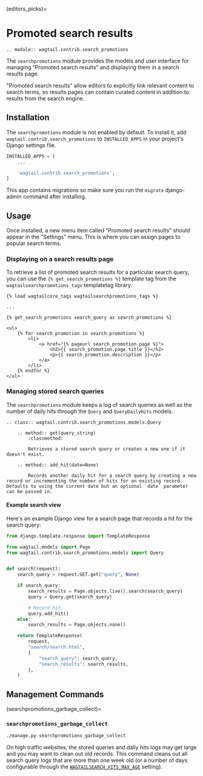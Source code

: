 (editors_picks)=

# Promoted search results

```{eval-rst}
.. module:: wagtail.contrib.search_promotions
```

The `searchpromotions` module provides the models and user interface for managing "Promoted search results" and displaying them in a search results page.

"Promoted search results" allow editors to explicitly link relevant content to search terms, so results pages can contain curated content in addition to results from the search engine.

## Installation

The `searchpromotions` module is not enabled by default. To install it, add `wagtail.contrib.search_promotions` to `INSTALLED_APPS` in your project's Django settings file.

```python
INSTALLED_APPS = [
    ...

    'wagtail.contrib.search_promotions',
]
```

This app contains migrations so make sure you run the `migrate` django-admin command after installing.

## Usage

Once installed, a new menu item called "Promoted search results" should appear in the "Settings" menu. This is where you can assign pages to popular search terms.

### Displaying on a search results page

To retrieve a list of promoted search results for a particular search query, you can use the `{% get_search_promotions %}` template tag from the `wagtailsearchpromotions_tags` templatetag library:

```html+django
{% load wagtailcore_tags wagtailsearchpromotions_tags %}

...

{% get_search_promotions search_query as search_promotions %}

<ul>
    {% for search_promotion in search_promotions %}
        <li>
            <a href="{% pageurl search_promotion.page %}">
                <h2>{{ search_promotion.page.title }}</h2>
                <p>{{ search_promotion.description }}</p>
            </a>
        </li>
    {% endfor %}
</ul>
```

### Managing stored search queries

The `searchpromotions` module keeps a log of search queries as well as the number of daily hits through the `Query` and `QueryDailyHits` models.

```{eval-rst}
.. class:: wagtail.contrib.search_promotions.models.Query

    .. method:: get(query_string)
        :classmethod:

        Retrieves a stored search query or creates a new one if it doesn't exist.

    .. method:: add_hit(date=None)

        Records another daily hit for a search query by creating a new record or incrementing the number of hits for an existing record. Defaults to using the current date but an optional `date` parameter can be passed in.
```

#### Example search view

Here's an example Django view for a search page that records a hit for the search query:

```python
from django.template.response import TemplateResponse

from wagtail.models import Page
from wagtail.contrib.search_promotions.models import Query


def search(request):
    search_query = request.GET.get("query", None)

    if search_query:
        search_results = Page.objects.live().search(search_query)
        query = Query.get(search_query)

        # Record hit
        query.add_hit()
    else:
        search_results = Page.objects.none()

    return TemplateResponse(
        request,
        "search/search.html",
        {
            "search_query": search_query,
            "search_results": search_results,
        },
    )
```

## Management Commands

(searchpromotions_garbage_collect)=

### `searchpromotions_garbage_collect`

```sh
./manage.py searchpromotions_garbage_collect
```

On high traffic websites, the stored queries and daily hits logs may get large and you may want to clean out old records. This command cleans out all search query logs that are more than one week old (or a number of days configurable through the [`WAGTAILSEARCH_HITS_MAX_AGE`](wagtailsearch_hits_max_age) setting).
